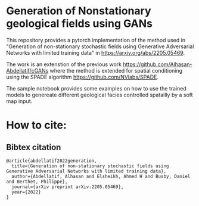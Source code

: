 # Generation of Nonstationary geological fields using GANs
This repository provides a pytorch implementation of the method used in 
"Generation of non-stationary stochastic fields using Generative Adversarial Networks with limited training data" in https://arxiv.org/abs/2205.05469. 

The work is an extenstion of the previous work https://github.com/Alhasan-Abdellatif/cGANs where the method is extended for spatial conditioning using the SPADE algorithm https://github.com/NVlabs/SPADE.

The sample notebook provides some examples on how to use the trained models to genereate different geological facies controlled spatailly by a soft map input.  

# How to cite:

## Bibtex citation

```
@article{abdellatif2022generation,
  title={Generation of non-stationary stochastic fields using Generative Adversarial Networks with limited training data},
  author={Abdellatif, Alhasan and Elsheikh, Ahmed H and Busby, Daniel and Berthet, Philippe},
  journal={arXiv preprint arXiv:2205.05469},
  year={2022}
}
```
